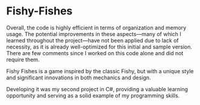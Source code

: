 # Fishy-Fishes
Overall, the code is highly efficient in terms of organization and memory usage. The potential improvements in these aspects—many of which I learned throughout the project—have not been applied due to lack of necessity, as it is already well-optimized for this initial and sample version. There are few comments since I worked on this code alone and did not require them.

Fishy Fishes is a game inspired by the classic Fishy, but with a unique style and significant innovations in both mechanics and design.

Developing it was my second project in C#, providing a valuable learning opportunity and serving as a solid example of my programming skills.
